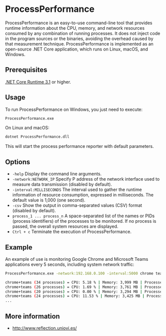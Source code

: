 # ProcessPerformance
ProcessPerformance is an easy-to-use command-line tool that provides runtime information about the CPU, memory, and network resources consumed by any combination of running processes. It does not inject code in the program sources or the binaries, avoiding the overhead caused by that measurement technique. ProcessPerformance is implemented as an open-source .NET Core application, which runs on Linux, macOS, and Windows.

## Prerequisites
[.NET Core Runtime 3.1](https://dotnet.microsoft.com/download/dotnet-core/3.1) or higher.

## Usage
To run ProcessPerformance on Windows, you just need to execute:

```bash
ProcessPerformance.exe	
```
On Linux and macOS:

```bash
dotnet ProcessPerformance.dll
```

This will start the process performance reporter with default parameters.

## Options
* `-help` Display the command line arguments.
* `-network:NETWORK_IP` Specify P address of the network interface used to measure data transmission (disabled by default).
* `-interval:MILLISECONDS` The interval used to gather the runtime information of resource consumption, expressed in milliseconds. The default value is 1,000 (one second).
* `-csv`  Show the output in comma-separated values (CSV) format (disabled by default).
* `process_1 ... process_n` A space-separated list of the names or PIDs (process identifiers) of the processes to be monitored. If no process is passed, the overall system resources are displayed.
* `Ctrl + c` Terminate the execution of ProcessPerformance.

## Example
An example of use is monitoring Google Chrome and Microsoft Teams applications every 5 seconds, including system network traffic: 

```bash
ProcessPerformance.exe -network:192.168.0.100 -interval:5000 chrome teams

chrome+teams (34 processes) = CPU: 5.18 % | Memory: 3,999 MB | Processes: Sent 0 KB (0 kbps) - Received 0 KB (0 kbps) | Network: Sent 12 KB (89 kbps) - Received 4 KB (29 kbps)
chrome+teams (26 processes) = CPU: 1.69 % | Memory: 3,761 MB | Processes: Sent 3 KB (24 kbps) - Received 29 KB (237 kbps) | Network: Sent 42 KB (219 kbps) - Received 62 KB (431 kbps)
chrome+teams (20 processes) = CPU: 0.00 % | Memory: 3,294 MB | Processes: Sent 46 KB (350 kbps) - Received 96 KB (542 kbps) | Network: Sent 169 KB (918 kbps) - Received 287 KB (1,622 kbps)
chrome+teams (24 processes) = CPU: 11.53 % | Memory: 3,425 MB | Processes: Sent 93 KB (382 kbps) - Received 201 KB (864 kbps) | Network: Sent 242 KB (562 kbps) - Received 380 KB (716 kbps)
...
```
	
## More information
* http://www.reflection.uniovi.es/
